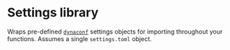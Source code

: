 # Settings library

Wraps pre-defined [`dynaconf`](https://dynaconf.com) settings objects for importing throughout your functions. Assumes a single `settings.toml` object.
